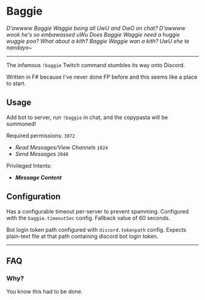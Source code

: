 # Baggie

*D'awwww Baggie Waggie being all UwU and OwO on chat?
D'awwww wook he's so embawassed uWu Does Baggie Waggie need a
huggie wuggie poo? What about a kith? Baggie Waggie wan a kith?
UwU ehe te nandayo~*

-----

The infamous `!baggie` Twitch command stumbles its way onto Discord.

Written in F# because I've never done FP before and this seems like a place to start.

## Usage

Add bot to server, run `!baggie` in chat, and the copypasta will be summoned!

Required permissions: `3072`
* *Read Messages/View Channels* `1024`
* *Send Messages* `2048`

Privileged Intents:
* ***Message Content***

## Configuration

Has a configurable timeout per-server to prevent spamming. Configured with the `baggie.timeoutSec` config. Fallback value of 60 seconds.

Bot login token path configured with `discord.tokenpath` config. Expects plain-text file at that path containing discord bot login token.

-----

## FAQ

### Why?

You know this had to be done.
